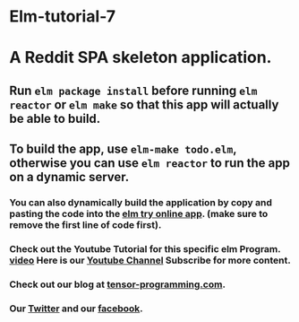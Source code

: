 # Elm-tutorial-7
# A Reddit SPA skeleton application. 

## Run `elm package install` before running `elm reactor` or `elm make` so that this app will actually be able to build. 
## To build the app, use `elm-make todo.elm`, otherwise you can use `elm reactor` to run the app on a dynamic server. 

### You can also dynamically build the application by copy and pasting the code into the [elm try online app](http://elm-lang.org/try). (make sure to remove the first line of code first).

### Check out the Youtube Tutorial for this specific elm Program. [video](https://youtu.be/F9BunUsqDcs) Here is our [Youtube Channel](https://www.youtube.com/channel/UCYqCZOwHbnPwyjawKfE21wg) Subscribe for more content.

### Check out our blog at [tensor-programming.com](http://tensor-programming.com/).

### Our [Twitter](https://twitter.com/TensorProgram) and our [facebook](https://www.facebook.com/Tensor-Programming-1197847143611799/).
